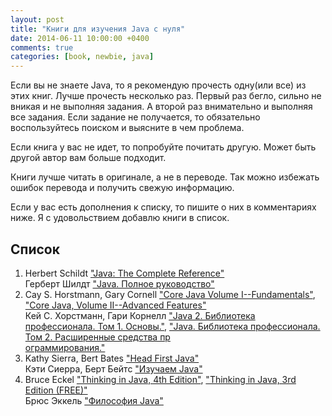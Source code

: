 ```yaml
---
layout: post
title: "Книги для изучения Java с нуля"
date: 2014-06-11 10:00:00 +0400
comments: true
categories: [book, newbie, java]
---
```


Если вы не знаете Java, то я рекомендую прочесть одну(или все) из этих книг. Лучше прочесть несколько раз. Первый раз бегло, сильно не вникая и не выполняя задания. А второй раз внимательно и выполняя все задания. Если задание не получается,
то обязательно воспользуйтесь поиском и выясните в чем проблема. 

Если книга у вас не идет, то попробуйте почитать другую. Может быть другой автор вам больше подходит.

Книги лучше читать в оригинале, а не в переводе. Так можно избежать ошибок перевода и получить свежую информацию.

<!-- more -->

Если у вас есть дополнения к списку, то пишите о них в комментариях ниже. Я с удовольствием добавлю книги в список.

## Список

1. Herbert Schildt ["Java: The Complete Reference"](http://www.amazon.com/Java-Complete-Reference-Ninth-Edition-ebook/dp/B00HSO0X6C)  
Герберт Шилдт ["Java. Полное руководство"](http://www.ozon.ru/context/detail/id/31249554/)
1. Cay S. Horstmann, Gary Cornell ["Core Java Volume I--Fundamentals"](http://www.amazon.com/Core-Java-I--Fundamentals-9th-ebook/dp/B00ADQC2T8), ["Core Java, Volume II--Advanced Features"](http://www.amazon.com/Core-Volume-II-Advanced-Features-Edition-ebook/dp/B00BNA1SHA)  
Кей С. Хорстманн, Гари Корнелл ["Java 2. Библиотека профессионала. Том 1. Основы."](http://www.ozon.ru/context/detail/id/25151213/), ["Java. Библиотека профессионала. Том 2. Расширенные средства пр\
ограммирования."](http://www.ozon.ru/context/detail/id/25151190/)
1. Kathy Sierra, Bert Bates ["Head First Java"](http://www.amazon.com/Head-First-Java-Kathy-Sierra-ebook/dp/B009KCUX3S)  
Кэти Сиерра, Берт Бейтс ["Изучаем Java"](http://www.ozon.ru/context/detail/id/7821666/)
1. Bruce Eckel ["Thinking in Java, 4th Edition"](http://www.mindviewinc.com/Books/TIJ4/PurchaseBook.php), ["Thinking in Java, 3rd Edition (FREE)"](http://www.mindview.net/Books/TIJ/)  
Брюс Эккель ["Философия Java"](http://www.ozon.ru/context/detail/id/25101072/)
